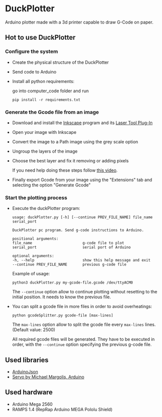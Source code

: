 # DuckPlotter

Arduino plotter made with a 3d printer capable to draw G-Code on paper.

## Hot to use DuckPlotter

### Configure the system

* Create the physical structure of the DuckPlotter
* Send code to Arduino
* Install all python requirements:

    go into computer_code folder and run 
    
    `pip install -r requirements.txt`

### Generate the Gcode file from an image

* Download and install the [Inkscape](https://inkscape.org) program and its [Laser Tool Plug-In](http://jtechphotonics.com/?page_id=2012)
* Open your image with Inkscape
* Convert the image to a Path image using the grey scale option
* Ungroup the layers of the image
* Choose the best layer and fix it removing or adding pixels

    If you need help doing these steps follow [this video](https://www.youtube.com/watch?v=U248SJcxRWA).

* Finally export Gcode from your image using the "Extensions" tab and selecting the option "Generate Gcode"

### Start the plotting process

* Execute the duckPlotter program:

    ```
    usage: duckPlotter.py [-h] [--continue PREV_FILE_NAME] file_name serial_port

    DuckPlotter pc program. Send g-code instructions to Arduino.

    positional arguments:
    file_name                       g-code file to plot
    serial_port                     serial port of Arduino

    optional arguments:
    -h, --help                      show this help message and exit
    --continue PREV_FILE_NAME       previous g-code file

    ```
    
    Example of usage:

    `python3 duckPlotter.py my-gcode-file.gcode /dev/ttyACM0`

    The `--continue` option allow to continue plotting without resetting to the initial position. It needs to know the previous file.

* You can split a gcode file in more files in order to avoid overheatings:

    `python gcodeSplitter.py gcode-file [max-lines]`
    
    The `max-lines` option allow to split the gcode file every `max-lines` lines. (Default value: 2500)

    All required gcode files will be generated. They have to be executed in order, with the `--continue` option specifying the previous g-code file. 

## Used libraries
* [ArduinoJson](https://arduinojson.org)
* [Servo by Michael Margolis, Arduino](https://platformio.org/lib/show/883/Servo)

## Used hardware
* Arduino Mega 2560
* RAMPS 1.4 (RepRap Arduino MEGA Pololu Shield)